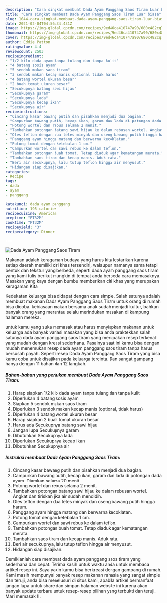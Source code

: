 ```yaml
---
description: "Cara singkat membuat Dada Ayam Panggang Saos Tiram Luar biasa"
title: "Cara singkat membuat Dada Ayam Panggang Saos Tiram Luar biasa"
slug: 1044-cara-singkat-membuat-dada-ayam-panggang-saos-tiram-luar-biasa
date: 2021-02-04T04:56:34.431Z
image: https://img-global.cpcdn.com/recipes/9ed46ca410747a90/680x482cq70/dada-ayam-panggang-saos-tiram-foto-resep-utama.jpg
thumbnail: https://img-global.cpcdn.com/recipes/9ed46ca410747a90/680x482cq70/dada-ayam-panggang-saos-tiram-foto-resep-utama.jpg
cover: https://img-global.cpcdn.com/recipes/9ed46ca410747a90/680x482cq70/dada-ayam-panggang-saos-tiram-foto-resep-utama.jpg
author: Eddie Patton
ratingvalue: 4.4
reviewcount: 2503
recipeingredient:
- "1/2 kilo dada ayam tanpa tulang dan tanpa kulit"
- "4 batang sosis ayam"
- "5 sendok makan saos tiram"
- "3 sendok makan kecap manis optional tidak harus"
- "4 batang wortel ukuran besar"
- "2 buah tomat ukuran besar"
- "Secukupnya batang sawi hijau"
- "Secukupnya garam"
- "Secukupnya lada"
- "Secukupnya kecap ikan"
- "Secukupnya air"
recipeinstructions:
- "Cincang kasar bawang putih dan pisahkan menjadi dua bagian."
- "Campurkan bawang putih, kecap ikan, garam dan lada di potongan dada ayam. Diamkan selama 20 menit."
- "Potong wortel dan rebus selama 2 menit."
- "Tambahkan potongan batang sawi hijau ke dalam rebusan wortel. Angkat dan tiriskan jika air sudah mendidih."
- "Oles teflon dengan dua tetes minyak dan oseng bawang putih hingga harum."
- "Panggang ayam hingga matang dan berwarna kecoklatan."
- "Potong tomat dengan ketebalan 1 cm."
- "Campurkan wortel dan sawi rebus ke dalam teflon."
- "Tambahkan potongan buah tomat. Tetap diaduk agar kematangan merata."
- "Tambahkan saos tiram dan kecap manis. Aduk rata."
- "Beri air secukupnya, lalu tutup teflon hingga air menyusut."
- "Hidangan siap disajikan."
categories:
- Recipe
tags:
- dada
- ayam
- panggang

katakunci: dada ayam panggang 
nutrition: 195 calories
recipecuisine: American
preptime: "PT32M"
cooktime: "PT32M"
recipeyield: "3"
recipecategory: Dinner

---
```



![Dada Ayam Panggang Saos Tiram](https://img-global.cpcdn.com/recipes/9ed46ca410747a90/680x482cq70/dada-ayam-panggang-saos-tiram-foto-resep-utama.jpg)

Makanan adalah keragaman budaya yang harus kita lestarikan karena setiap daerah memiliki ciri khas tersendiri, walaupun namanya sama tetapi bentuk dan tekstur yang berbeda, seperti dada ayam panggang saos tiram yang kami tulis berikut mungkin di tempat anda berbeda cara memasaknya. Masakan yang kaya dengan bumbu memberikan ciri khas yang merupakan keragaman Kita

Kedekatan keluarga bisa didapat dengan cara simple. Salah satunya adalah membuat makanan Dada Ayam Panggang Saos Tiram untuk orang di rumah bisa dicoba. kebiasaan makan bersama anak sudah menjadi kultur, bahkan banyak orang yang merantau selalu merindukan masakan di kampung halaman mereka.



untuk kamu yang suka memasak atau harus menyiapkan makanan untuk keluarga ada banyak variasi masakan yang bisa anda praktekkan salah satunya dada ayam panggang saos tiram yang merupakan resep terkenal yang mudah dengan kreasi sederhana. Pasalnya saat ini kamu bisa dengan mudah menemukan resep dada ayam panggang saos tiram tanpa harus bersusah payah.
Seperti resep Dada Ayam Panggang Saos Tiram yang bisa kamu coba untuk disajikan pada keluarga tercinta. Dan sangat gampang hanya dengan 11 bahan dan 12 langkah.


<!--inarticleads1-->

##### Bahan-bahan yang perlukan membuat Dada Ayam Panggang Saos Tiram:

1. Harap siapkan 1/2 kilo dada ayam tanpa tulang dan tanpa kulit
1. Diperlukan 4 batang sosis ayam
1. Siapkan 5 sendok makan saos tiram
1. Diperlukan 3 sendok makan kecap manis (optional, tidak harus)
1. Diperlukan 4 batang wortel ukuran besar
1. Harap siapkan 2 buah tomat ukuran besar
1. Harus ada Secukupnya batang sawi hijau
1. Jangan lupa Secukupnya garam
1. Dibutuhkan Secukupnya lada
1. Diperlukan Secukupnya kecap ikan
1. Dibutuhkan Secukupnya air




<!--inarticleads2-->

##### Instruksi membuat  Dada Ayam Panggang Saos Tiram:

1. Cincang kasar bawang putih dan pisahkan menjadi dua bagian.
1. Campurkan bawang putih, kecap ikan, garam dan lada di potongan dada ayam. Diamkan selama 20 menit.
1. Potong wortel dan rebus selama 2 menit.
1. Tambahkan potongan batang sawi hijau ke dalam rebusan wortel. Angkat dan tiriskan jika air sudah mendidih.
1. Oles teflon dengan dua tetes minyak dan oseng bawang putih hingga harum.
1. Panggang ayam hingga matang dan berwarna kecoklatan.
1. Potong tomat dengan ketebalan 1 cm.
1. Campurkan wortel dan sawi rebus ke dalam teflon.
1. Tambahkan potongan buah tomat. Tetap diaduk agar kematangan merata.
1. Tambahkan saos tiram dan kecap manis. Aduk rata.
1. Beri air secukupnya, lalu tutup teflon hingga air menyusut.
1. Hidangan siap disajikan.




Demikianlah cara membuat dada ayam panggang saos tiram yang sederhana dan cepat. Terima kasih untuk waktu anda untuk membaca artikel resep ini. Saya yakin kamu bisa berkreasi dengan gampang di rumah. Kami masih mempunyai banyak resep makanan rahasia yang sangat simple dan teruji, anda bisa menelusuri di situs kami, apabila artikel bermanfaat jangan lupa untuk share dan simpan halaman website ini karena akan banyak update terbaru untuk resep-resep pilihan yang terbukti dan teruji. Mari memasak !!. 
